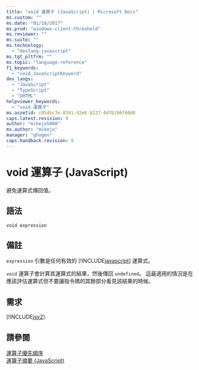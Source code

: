 ```yaml
---
title: "void 運算子 (JavaScript) | Microsoft Docs"
ms.custom: ""
ms.date: "01/18/2017"
ms.prod: "windows-client-threshold"
ms.reviewer: ""
ms.suite: ""
ms.technology: 
  - "devlang-javascript"
ms.tgt_pltfrm: ""
ms.topic: "language-reference"
f1_keywords: 
  - "void_JavaScriptKeyword"
dev_langs: 
  - "JavaScript"
  - "TypeScript"
  - "DHTML"
helpviewer_keywords: 
  - "void 運算子"
ms.assetid: c054bc7e-8341-42e6-b227-4d7b196f60d8
caps.latest.revision: 9
author: "mikejo5000"
ms.author: "mikejo"
manager: "ghogen"
caps.handback.revision: 9
---
```

# void 運算子 (JavaScript)
避免運算式傳回值。  
  
## 語法  
  
```  
void expression   
```  
  
## 備註  
 `expression` 引數是任何有效的 [!INCLUDE[javascript](../../javascript/includes/javascript-md.md)] 運算式。  
  
 `void` 運算子會計算其運算式的結果，然後傳回 `undefined`。  這最適用的情況是在應該評估運算式但不要讓指令碼的其餘部分看見該結果的時候。  
  
## 需求  
 [!INCLUDE[jsv2](../../javascript/reference/includes/jsv2-md.md)]  
  
## 請參閱  
 [運算子優先順序](../../javascript/operator-subtractprecedence-javascript.md)   
 [運算子摘要 \(JavaScript\)](../../javascript/misc/operator-subtractsummary-javascript.md)